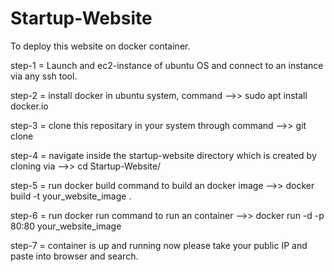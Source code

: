# Startup-Website

To deploy this website on docker container.

step-1 = Launch and ec2-instance of ubuntu OS and connect to an instance via any ssh tool.

step-2 = install docker in ubuntu system, command -->>                                                   sudo apt install docker.io

step-3 = clone this repositary in your system through command -->>                                       git clone 

step-4 = navigate inside the startup-website directory which is created by cloning via -->>              cd Startup-Website/

step-5 = run docker build command to build an docker image -->>                                          docker build -t your_website_image .

step-6 = run docker run command to run an container -->>                                                 docker run -d -p 80:80 your_website_image

step-7 = container is up and running now please take your public IP and paste into browser and search.

